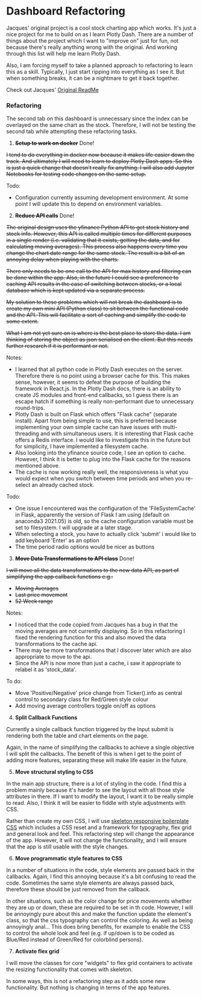 # Dashboard Refactoring

Jacques' original project is a cool stock charting app which works. It's just a nice project for me to build on as I learn Plotly Dash. There are a number of things about the project which I want to "improve on" just for fun, not because there's really anything wrong with the original. And working through this list will help me learn Plotly Dash.

Also, I am forcing myself to take a planned approach to refactoring to learn this as a skill. Typically, I just start ripping into everything as I see it. But when something breaks, it can be a nightmare to get it back together. 

Check out Jacques' [Original ReadMe](./Readme_original.md)

### Refactoring 

The second tab on this dashboard is unnecessary since the index can be overlayed on the same chart as the stock. Therefore, I will not be testing the second tab while attempting these refactoring tasks.

1. **~~Setup to work on docker~~** Done!

~~I tend to do everything in docker now because it makes life easier down the track. And ultimately I will need to learn to deploy Plotly Dash apps. So this is just a quick change that doesn't really fix anything. I will also add Jupyter Notebooks for testing code changes on the same setup.~~

Todo: 
- Configuration currently assuming development environment. At some point I will update this to depend on environment variables.

2. **~~Reduce API calls~~** Done!

~~The original design uses the yfinance Python API to get stock history and stock info. However, this API is called multiple times for different purposes in a single render (i.e. validating that it exists, getting the data, and for calculating moving averages). This process also happens every time you change the chart date range for the same stock. The result is a bit of an annoying delay when playing with the charts.~~

~~There only needs to be one call to the API for max history and filtering can be done within the app. Also, in the future I could see a preference to caching API results in the case of switching between stocks, or a local database which is kept updated via a separate process.~~

~~My solution to these problems which will not break the dashboard is to create my own mini API (Python class) to sit between the functional code and the API. This will facilitate a sort of caching and simplify the code to some extent.~~

~~What I am not yet sure on is where is the best place to store the data. I am thinking of storing the object as json serialised on the client. But this needs further research if it is performant or not.~~

Notes:
- I learned that all python code in Plotly Dash executes on the server. Therefore there is no point using a browser cache for this. This makes sense, however, it seems to defeat the purpose of building the framework in React.js. In the Plotly Dash docs, there is an ability to create JS modules and front-end callbacks, so I guess there is an escape hatch if something is really non-performant due to unnecessary round-trips.
- Plotly Dash is built on Flask which offers "Flask cache" (separate install). Apart from being simple to use, this is preferred because implementing your own simple cache can have issues with multi-threading and with simultaneous users. It is interesting that Flask cache offers a Redis interface. I would like to investigate this in the future but for simplicity, I have implemented a filesystem cache. 
- Also looking into the yfinance source code, I see an option to cache. However, I think it is better to plug into the Flask cache for the reasons mentioned above.
- The cache is now working really well, the responsiveness is what you would expect when you switch between time periods and when you re-select an already cached stock. 

Todo:
- One issue I encountered was the configuration of the 'FileSystemCache' in Flask, apparently the version of Flask I am using (default on anaconda3 2021.05) is old, so the cache configuration variable must be set to filesystem. I will upgrade at a later stage. 
- When selecting a stock, you have to actually click 'submit' i would like to add keyboard 'Enter' as an option
- The time period radio options would be nicer as buttons


3. ~~**Move Data Transformations to API class**~~ Done!

~~I will move all the data transformations to the new data API, as part of simplifying the app callback functions e.g.:~~
- ~~Moving Averages~~
- ~~Last price movement~~
- ~~52 Week range~~

Notes:
- I noticed that the code copied from Jacques has a bug in that the moving averages are not currently displaying. So in this refactoring I fixed the rendering function for this and also moved the data transformations to the cache api. 
- There may be more transformations that I discover later which are also appropriate to move to the api. 
- Since the API is now more than just a cache, i saw it appropriate to relabel it as 'stock_data'.

To do:
- Move 'Positive/Negative' price change from Ticker().info as central control to secondary class for Red/Green style colour
- Add moving average controllers toggle on/off as options



4. **Split Callback Functions**

Currently a single callback function triggered by the Input submit is rendering both the table and chart elements on the page.

Again, in the name of simplifying the callbacks to achieve a single objective I will split the callbacks. The benefit of this is when I get to the point of adding more features, separating these will make life easier in the future. 

5. **Move structural styling to CSS**

In the main app structure, there is a lot of styling in the code. I find this a problem mainly because it's harder to see the layout with all those style attributes in there. If I want to modify the layout, I want it to be really simple to read. Also, I think it will be easier to fiddle with style adjustments with CSS. 

Rather than create my own CSS, I will use <a href="http://getskeleton.com/">skeleton responsive boilerplate CSS</a> which includes a CSS reset and a framework for typography, flex grid and general look and feel. This refactoring step will change the appearance of the app. However, it will not change the functionality, and I will ensure that the app is still usable with the style changes. 

6. **Move programmatic style features to CSS**

In a number of situations in the code, style elements are passed back in the callbacks. Again, I find this annoying because it's a bit confusing to read the code. Sometimes the same style elements are always passed back, therefore these should be just removed from the callback.

In other situations, such as the color change for price movements whether they are up or down, these are required to be set in th code. However, I will be annoyingly pure about this and make the function update the element's class, so that the css typography can control the coloring. As well as being annoyingly anal... This does bring benefits, for example to enable the CSS to control the whole look and feel (e.g. if up/down is to be coded as Blue/Red instead of Green/Red for colorblind persons).

7. **Activate flex grid**

I will move the classes for core "widgets" to flex grid containers to activate the resizing functionality that comes with skeleton. 

In some ways, this is not a refactoring step as it adds some new functionality. But nothing is changing in terms of the app features.